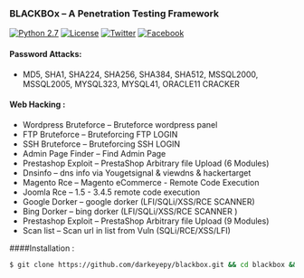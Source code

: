 ### BLACKBOx – A Penetration Testing Framework

[![Python 2.7](https://img.shields.io/badge/python-2.7-yellow.svg?style=flat-square)](https://www.python.org/)
[![License](https://img.shields.io/badge/license-GPLv2-red.svg?style=flat-square)](https://raw.githubusercontent.com/darkeyepy/blackbox/master/COPYING)
[![Twitter](https://img.shields.io/badge/twitter-@blackeye-blue.svg?style=flat-square)](https://twitter.com/S44DH4T)
[![Facebook](https://img.shields.io/badge/facebook-@blackeye-blue.svg?style=flat-square)](https://www.facebook.com/S44DH4T)
#### Password Attacks:
+ MD5, SHA1, SHA224, SHA256, SHA384, SHA512, MSSQL2000, MSSQL2005, MYSQL323, MYSQL41, ORACLE11 CRACKER

#### Web Hacking :
+ Wordpress Bruteforce – Bruteforce wordpress panel
+ FTP Bruteforce       – Bruteforcing FTP LOGIN
+ SSH Bruteforce       – Bruteforcing SSH LOGIN
+ Admin Page Finder    – Find Admin Page
+ Prestashop Exploit   – PrestaShop Arbitrary file Upload (6 Modules)
+ Dnsinfo              – dns info via Yougetsignal & viewdns & hackertarget
+ Magento Rce          – Magento eCommerce - Remote Code Execution
+ Joomla  Rce          – 1.5 - 3.4.5 remote code execution
+ Google Dorker        – google dorker (LFI/SQLi/XSS/RCE SCANNER)
+ Bing Dorker          – bing dorker (LFI/SQLi/XSS/RCE SCANNER )
+ Prestashop Exploit   – PrestaShop Arbitrary file Upload (9 Modules)
+ Scan list            – Scan url in list from Vuln (SQLi/RCE/XSS/LFI)

####Installation :
```bash
$ git clone https://github.com/darkeyepy/blackbox.git && cd blackbox && chmod +x install && sudo ./install && cd
```
